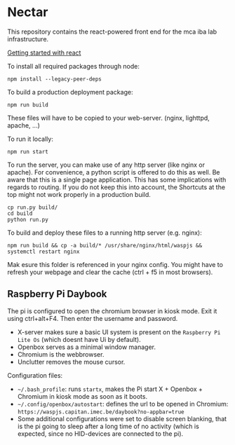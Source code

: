 # Nectar

This repository contains the react-powered front end for the mca iba
lab infrastructure.

[Getting started with react](react.md)

To install all required packages through node:
```
npm install --legacy-peer-deps
```

To build a production deployment package:
```
npm run build
```
These files will have to be copied to your web-server. (nginx, lighttpd, apache, ...)

To run it locally:
```
npm run start
```

To run the server, you can make use of any http server (like nginx or apache). For convenience, a python script is offered to do this as well.
Be aware that this is a single page application. This has some implications with regards to routing. If you do not keep this into account, the
Shortcuts at the top might not work properly in a production build.

```
cp run.py build/
cd build
python run.py
```

To build and deploy these files to a running http server (e.g. nginx):
```
npm run build && cp -a build/* /usr/share/nginx/html/waspjs && systemctl restart nginx
```

Mak esure this folder is referenced in your nginx config.
You might have to refresh your webpage and clear the cache (ctrl + f5 in most browsers).

## Raspberry Pi Daybook

The pi is configured to open the chromium browser in kiosk mode.
Exit it using ctrl+alt+F4. Then enter the username and password.
- X-server makes sure a basic UI system is present on the `Raspberry Pi Lite Os` (which doesnt have Ui by default).
- Openbox serves as a minimal window manager.
- Chromium is the webbrowser.
- Unclutter removes the mouse cursor.

Configuration files:
- `~/.bash_profile`: runs `startx`, makes the Pi start X + Openbox + Chromium in kiosk mode as soon as it boots.
- `~/.config/openbox/autostart`: defines the url to be opened in Chromium: `https://waspjs.capitan.imec.be/daybook?no-appbar=true`
- Some additional configurations were set to disable screen blanking, that is the pi going to sleep after a long time of no activity (which is expected, since no HID-devices are connected to the pi).
